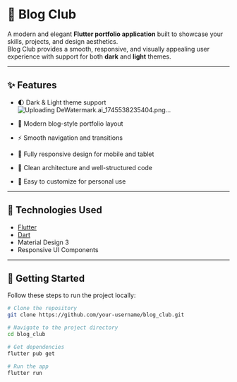 # 📱 Blog Club

A modern and elegant **Flutter portfolio application** built to showcase your skills, projects, and design aesthetics.  
Blog Club provides a smooth, responsive, and visually appealing user experience with support for both **dark** and **light** themes.

---

## 

## ✨ Features

- 🌓 Dark & Light theme support  ![Uploading DeWatermark.ai_1745538235404.png…]()

- 📖 Modern blog-style portfolio layout  
- ⚡ Smooth navigation and transitions  
- 📱 Fully responsive design for mobile and tablet  
- 🧩 Clean architecture and well-structured code  
- 🔧 Easy to customize for personal use

---

## 🧱 Technologies Used

- [Flutter](https://flutter.dev/)  
- [Dart](https://dart.dev/)  
- Material Design 3  
- Responsive UI Components  

---

## 🚀 Getting Started

Follow these steps to run the project locally:

```bash
# Clone the repository
git clone https://github.com/your-username/blog_club.git

# Navigate to the project directory
cd blog_club

# Get dependencies
flutter pub get

# Run the app
flutter run

